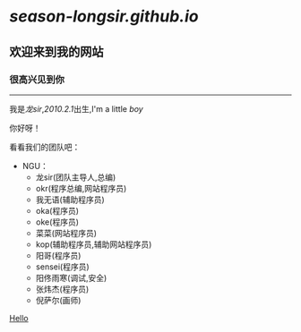 # ***season-longsir.github.io***  

## 欢迎来到我的网站   

### 很高兴见到你   

***   

我是*龙sir*,*2010.2.1*出生,I'm a little *boy*   

你好呀！   

看看我们的团队吧：
- NGU：
    - 龙sir(团队主导人,总编)
    - okr(程序总编,网站程序员)
    - 我无语(辅助程序员)
    - oka(程序员)
    - oke(程序员)
    - 菜菜(网站程序员)
    - kop(辅助程序员,辅助网站程序员)
    - 阳哥(程序员)
    - sensei(程序员)
    - 阳佟雨寒(调试,安全)
    - 张炜杰(程序员)
    - 倪萨尔(画师)    

[Hello](https://season-longsir.github.io/hello.html)
